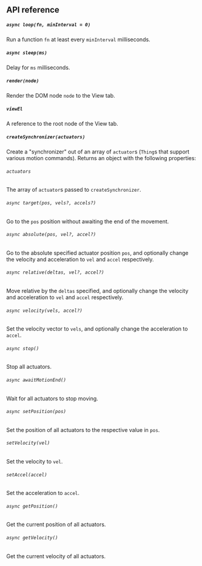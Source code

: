 ## API reference

##### `async loop(fn, minInterval = 0)`

Run a function `fn` at least every `minInterval` milliseconds.

##### `async sleep(ms)`

Delay for `ms` milliseconds.

##### `render(node)`

Render the DOM node `node` to the View tab.

##### `viewEl`

A reference to the root node of the View tab.

##### `createSynchronizer(actuators)`

Create a "synchronizer" out of an array of `actuator`s (`Thing`s that support various motion commands). Returns an object with the following properties:

###### `actuators`

The array of `actuator`s passed to `createSynchronizer`.

###### `async target(pos, vels?, accels?)`

Go to the `pos` position without awaiting the end of the movement.

###### `async absolute(pos, vel?, accel?)`

Go to the absolute specified actuator position `pos`, and optionally change the velocity and acceleration to `vel` and `accel` respectively.

###### `async relative(deltas, vel?, accel?)`

Move relative by the `deltas` specified, and optionally change the velocity and acceleration to `vel` and `accel` respectively.

###### `async velocity(vels, accel?)`

Set the velocity vector to `vels`, and optionally change the acceleration to `accel`.

###### `async stop()`

Stop all actuators.

###### `async awaitMotionEnd()`

Wait for all actuators to stop moving.

###### `async setPosition(pos)`

Set the position of all actuators to the respective value in `pos`.

###### `setVelocity(vel)`

Set the velocity to `vel`.

###### `setAccel(accel)`

Set the acceleration to `accel`.

###### `async getPosition()`

Get the current position of all actuators.

###### `async getVelocity()`

Get the current velocity of all actuators.
